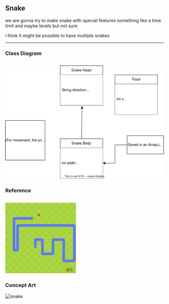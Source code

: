 ## Snake
we are gonna try to make snake with special features something like a time limit and maybe levels but not sure

i think it might be possible to have multiple snakes

---
### Class Diagram
![snake class diagram](snake/snakeclassdiagram.drawio.svg)
---
### Reference
![snake](https://github.com/banananabusiness/project/blob/main/snake/Images/Snake.png)
---
### Concept Art
![snake]()

